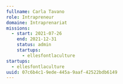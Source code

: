 ```yaml
---
fullname: Carla Tavano
role: Intrapreneur
domaine: Intraprenariat
missions:
  - start: 2021-07-26
    end: 2021-12-31
    status: admin
    startups:
      - ellesfontlaculture
startups:
  - ellesfontlaculture
uuid: 07c6b4c1-9ede-445a-9aaf-42522bdb6149
---
```

